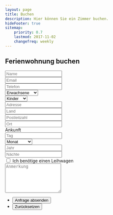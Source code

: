 ```yaml
---
layout: page
title: Buchen
description: Hier können Sie ein Zimmer buchen.
hideFooter: true
sitemap:
    priority: 0.7
    lastmod: 2017-11-02
    changefreq: weekly
---
```

## Ferienwohnung buchen


<form method="post" action="#" class="alt">
		<div class="row uniform">
			<div class="6u 12u$(xsmall)">
				<input type="text" name="demo-name" id="name" value="" placeholder="Name" />
			</div>
      <div class="6u$ 12u$(xsmall)">
				<input type="email" name="demo-email" id="email" value="" placeholder="Email" />
			</div>
            <!-- Break -->
      <div class="6u 12u$(xsmall)">
				<input type="email" name="demo-email" id="phone" value="" placeholder="Telefon" />
			</div>
			<div class="3u 12u$(xsmall)">
				<div class="select-wrapper">
					<select name="demo-category" id="demo-category">
						<option value="">Erwachsene</option>
            <option value="2">1 Erwachsene</option>
						<option value="2">2 Erwachsene</option>
						<option value="3">3 Erwachsene</option>
						<option value="4">4 Erwachsene</option>
						<option value="5">5 Erwachsene</option>
            <option value="6">6 Erwachsene</option>
					</select>
				</div>
			</div>
      <div class="3u$ 12u$(xsmall)">
				<div class="select-wrapper">
					<select name="demo-category" id="demo-category">
						<option value="">Kinder</option>
            <option value="2">1 Kind</option>
						<option value="2">2 Kinder</option>
						<option value="3">3 Kinder</option>
						<option value="4">4 Kinder</option>
						<option value="5">5 Kinder</option>
            <option value="6">6 Kinder</option>
					</select>
				</div>
			</div>
      <div class="3u 12u$(xsmall)">
				<input type="text" name="demo-name" id="number" value="" placeholder="Adresse" />
			</div>
      <div class="3u 12u$(xsmall)">
				<input type="text" name="demo-name" id="number" value="" placeholder="Land" />
			</div>
      <div class="3u 12u$(xsmall)">
				<input type="text" name="demo-name" id="town" value="" placeholder="Postleitzahl" />
			</div>
      <div class="3u$ 12u$(xsmall)">
				<input type="text" name="demo-name" id="town" value="" placeholder="Ort" />
			</div>
      <div class="12u$">Ankunft</div>
      <div class="3u 12u$(xsmall)">
				<input type="text" name="demo-name" id="number" value="" placeholder="Tag" />
			</div>
      <div class="3u 12u$(xsmall)">
				<div class="select-wrapper">
					<select name="demo-category" id="demo-category">
						<option value="0">Monat</option>
            <option value="1">Jänner</option>
						<option value="2">Februar</option>
						<option value="3">März</option>
						<option value="4">April</option>
						<option value="5">Mai</option>
            <option value="6">Juni</option>
            <option value="7">Juli</option>
						<option value="8">August</option>
            <option value="9">September</option>
						<option value="10">Oktober</option>
						<option value="11">November</option>
						<option value="12">Dezember</option>
					</select>
				</div>
			</div>
      <div class="3u 12u$(xsmall)">
				<input type="text" name="demo-name" id="town" value="" placeholder="Jahr" />
			</div>
      <div class="3u$ 12u$(xsmall)">
				<input type="text" name="demo-name" id="town" value="" placeholder="Nächte" />
			</div>
			<!-- Break -->
			<div class="6u 12u$(small)">
				<input type="checkbox" id="demo-copy" name="demo-copy">
				<label for="demo-copy">Ich benötige einen Leihwagen</label>
			</div>
			<!-- Break -->
			<div class="12u$">
				<textarea name="demo-message" id="demo-message" placeholder="Anmerkung" rows="6"></textarea>
			</div>
			<!-- Break -->
			<div class="12u$">
				<ul class="actions">
					<li><input type="submit" value="Anfrage absenden" class="special" /></li>
					<li><input type="reset" value="Zurücksetzen" /></li>
				</ul>
			</div>
		</div>
	</form>